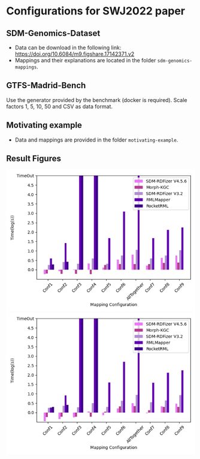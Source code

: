# Configurations for SWJ2022 paper


## SDM-Genomics-Dataset

- Data can be download in the following link: https://doi.org/10.6084/m9.figshare.17142371.v2
- Mappings and their explanations are located in the folder `sdm-genomics-mappings`.


## GTFS-Madrid-Bench

Use the generator provided by the benchmark (docker is required). Scale factors 1, 5, 10, 50 and CSV as data format.


## Motivating example

- Data and mappings are provided in the folder `motivating-example`.

## Result Figures

![Overview of Results (Execution Time Comparison)](https://raw.githubusercontent.com/SDM-TIB/SDM-RDFizer-Experiments/master/swj2022/figures/10k_25.png "Results for 10k with 25% duplicate rate.") 
![Overview of Results (Execution Time Comparison)](https://raw.githubusercontent.com/SDM-TIB/SDM-RDFizer-Experiments/master/swj2022/figures/10k_75.png "Results for 10k with 75% duplicate rate.")
